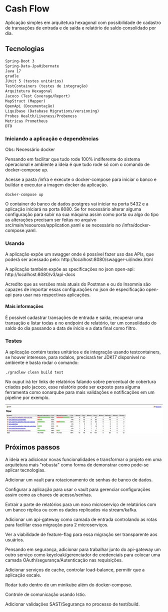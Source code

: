 # Cash Flow

Aplicação simples em arquitetura hexagonal com possibilidade de cadastro de transações de entrada e de saída e relatório de saldo consolidado por dia.

## Tecnologias

```
Spring-Boot 3
Spring-Data-JpaHibernate
Java 17
gradle
JUnit 5 (testes unitários)
TestContainers (testes de integração)
Arquitetura Hexagonal
Jacoco (Test Coverage/Report)
MapStruct (Mapper)
OpenApi (Documentação)
Liquibase (Database Migrations/versioning)
Probes Health/Liveness/Probeness
Metricas Prometheus
DTO

``` 

### Iniciando a aplicação e dependências

Obs: Necessário docker

Pensando em facilitar que tudo rode 100% indiferente do sistema operacional e ambiente a ideia é que tudo rode só com o comando de docker-compose up.

Acesse a pasta /infra e execute o docker-compose para iniciar o banco e buildar e executar a imagem docker da aplicação.

```
docker-compose up
```

O container do banco de dados postgres vai iniciar na porta 5432 e a aplicação iniciará na porta 8080. 
Se for necessário alterar alguma configuração para subir na sua máquina assim como porta ou algo do tipo as alterações precisam ser feitas no
arquivo src/main/resources/application.yaml e se necessário no /infra/docker-compose.yaml.

### Usando
A aplicação expõe um swagger onde é possível fazer uso das APIs, que poderá ser acessado pelo:
http://localhost:8080/swagger-ui/index.html

A aplicação também expõe as specificações no json open-api:
http://localhost:8080/v3/api-docs

Acredito que as versões mais atuais do Postman e ou do Insomnia são capazes de importar essas configurações no json de 
especificação open-api para usar nas respectivas aplicações.

#### Mais informações

É possível cadastrar transações de entrada e saída, recuperar uma transação e listar todas e no endpoint de relatório,
ter um consolidado do saldo do dia passando a data de ínicio e a data final como filtro.

### Testes

A aplicação contém testes unitários e de integração usando testcontainers, se houver interesse, para rodalos, precisará 
ter JDK17 disponível no ambiente e basta rodar o comando:
```
./gradlew clean build test
```
No ouput irá ter links de relatórios falando sobre percentual de cobertura criados pelo jacoco, esse relatório pode ser 
exposto para alguma ferramenta como sonarqube para mais validações e notificações em um pipeline por exemplo.

![coverage.jpg](readme%2Fcoverage.jpg)

## Próximos passos

A ideia era adicionar novas funcionalidades e transformar o projeto em uma arquitetura mais "robusta" como forma 
de demonstrar como pode-se aplicar tecnologias.

Adicionar um vault para rotacionamento de senhas de banco de dados.

Configurar a aplicação para usar o vault para gerenciar configurações assim como as chaves de acesso/senhas.

Extrair a parte de relatórios para um novo microserviço de relatórios com um banco réplica ou com os dados replicados via stream/kafka.

Adicionar um api-gateway como camada de entrada controlando as rotas para facilitar essa migração para 2 microserviços.

Ver a viabilidade de feature-flag para essa migração ser transparente aos usuários.

Pensando em segurança, adicionar para trabalhar junto do api-gateway um outro serviço como keycloak/gerenciador de credenciais para colocar uma camada OAuth/segurança/Autenticação nas requisições.

Adicionar serviços de cache, controlar load-balance, permitir que a aplicação escale.

Rodar tudo dentro de um minikube além do docker-compose.

Controle de comunicação usando Istio.

Adicionar validações SAST/Segurança no processo de test/build.




